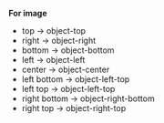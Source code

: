 **For image**

- top -> object-top
- right -> object-right
- bottom -> object-bottom
- left -> object-left
- center -> object-center
- left bottom -> object-left-top
- left top -> object-left-top
- right bottom -> object-right-bottom
- right top -> object-right-top
